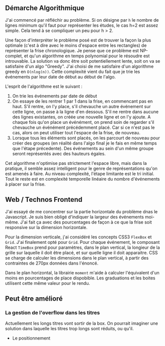 

## Démarche Algorithmique
J'ai commencé par réfléchir au problème. Si on désigne par `h` le nombre de lignes minimum qu'il faut pour représenter les études, le cas h=2 est assez simple. Cela tend à se compliquer un peu pour h > 2.

Une façon d'interpréter le problème posé est de trouver la façon la plus optimale (c'est à dire avec le moins d'espace entre les rectangles) de représenter la frise chronologique. Je pense que ce problème est NP-complet, et qu'un algorithme en temps polynomial pour le résoudre est introuvable. La solution va donc être soit potentiellement lente, soit on va se satisfaire d'un algo "Greedy". J'ai choisi de me satisfaire d'un algorithme greedy en `O(nlog(n))`. Cette complexité vient du fait que je trie les événements par leur date de début au début de l'algo.

L'esprit de l'algorithme est le suivant :

1. On trie les événements par date de début
1. On essaye de les rentrer 1 par 1 dans la frise, en commencant pas en haut. S'il rentre, on l'y place, s'il chevauche un autre événement sur cette ligne, on passe à la ligne d'en dessous. S'il ne rentre dans aucune des lignes existantes, on créée une nouvelle ligne et on l'y ajoute.
A chaque fois qu'on place un événément, on prend soin de regarder s'il chevauche un événément précédemment placé. Car si ce n'est pas le cas, alors on peut utiliser tout l'espace de la frise, de nouveau.
1. Lorsque tous les éléments sont placés, on les parcourt de nouveau pour créer des groupes (en réalité dans l'algo final je le fais en même temps que l'étape précedente). Des événements au sein d'un même groupe seront représentés avec des hauteurs égales.

Cet algorithme n'optimise pas strictement l'espace libre, mais dans la pratique, il semble assez intelligent pour le genre de représentations qu'on est amenés à faire. Au niveau complexité, l'étape limitante est le tri initial. Tout le reste est en complexité temporelle linéaire du nombre d'événements à placer sur la frise.

## Web / Technos Frontend
J'ai essayé de me concentrer sur la partie horizontale du problème dnas le Javascript. Je suis bien obligé d'indiquer la largeur des événements moi-même. J'ai fait ça avec des pourcentages de façon à ce que la frise soit responsive sur la dimension horizontale.

Pour la dimension verticale, j'ai considéré les concepts CSS3 `FlexBox` et `Grid`. J'ai finalement opté pour `Grid`. Pour chaque événement, le composant React `TimeBox` prend pour paramètres, dans le plan vertical, la longieur de la grille sur laquelle il doit être placé, et sur quelle ligne il doit apparaitre. CSS se charge de calculer les dimensions dans le plan vertical, à partir des contraintes de 270px données dans l'énoncé.

Dans le plan horizontal, la librairie `moment` m'aide à calculer l'équivalent d'un moins en pourcentages de place dispobible. Les graduations et les boites utilisent cette même valeur pour le rendu.

## Peut être amélioré
### La gestion de l'overflow dans les titres
Actuellement les longs titres vont sortir de la box. On pourrait imaginer une solution dans laquelle les titres trop longs sont réduits, ou qu'il.
- Le positionnement  